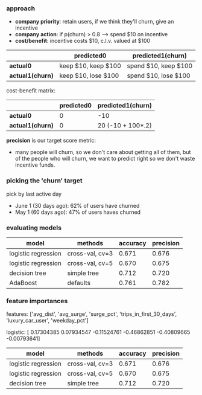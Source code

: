 ### approach
 - __company priority__: retain users, if we think they'll churn, give an incentive
 - __company action__: if p(churn) > 0.8 --> spend $10 on incentive
 - __cost/benefit__: incentive costs $10, c.l.v. valued at $100


 |           |predicted0 | predicted1(churn) |
 |---------- |---------- |----------- |
 |__actual0__   |  keep $10, keep $100|  spend $10, keep $100|
 |__actual1(churn)__   |  keep $10, lose $100| spend $10, lose $100|

cost-benefit matrix:

 |           |predicted0 | predicted1(churn) |
 |---------- |---------- |----------- |
 |__actual0__   |  0 |  -10|
 |__actual1(churn)__   |  0| 20 (-10 + 100*.2)|

__precision__ is our target score metric:
 -  many people will churn, so we don't care about getting all of them, but of the people who will churn, we want to predict right so we don't waste incentive funds.

### picking the 'churn' target
pick by last active day
 -  June 1 (30 days ago): 62% of users have churned
 -  May 1 (60 days ago): 47% of users haves churned

### evaluating models

|        model | methods | accuracy | precision |
|---------- |---------- |----------- | ----------|
| logistic regression |  cross-val, cv=3 |  0.671| 0.676 |
| logistic regression |  cross-val, cv=5 |  0.670| 0.675 |
| decision tree  | simple tree | 0.712 | 0.720 |
| AdaBoost | defaults | 0.761 | 0.782 |

### feature importances
features: ['avg_dist', 'avg_surge', 'surge_pct', 'trips_in_first_30_days',
       'luxury_car_user', 'weekday_pct']

logistic: [ 0.17304385  0.07934547 -0.11524761 -0.46862851 -0.40809665 -0.00793641]

|        model | methods | accuracy | precision |
|---------- |---------- |----------- | ----------|
| logistic regression |  cross-val, cv=3 |  0.671| 0.676 |
| logistic regression |  cross-val, cv=5 |  0.670| 0.675 |
| decision tree  | simple tree | 0.712 | 0.720 |
